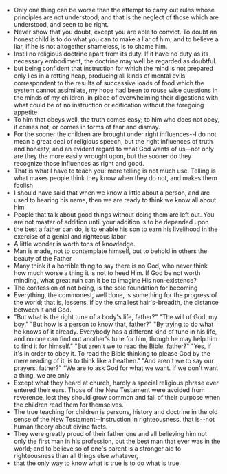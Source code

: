 * Only one thing can be worse than the attempt to carry out rules whose principles are not understood; and that is the neglect of those which are understood, and seen to be right.
* Never show that you doubt, except you are able to convict. To doubt
  an honest child is to do what you can to make a liar of him; and to
  believe a liar, if he is not altogether shameless, is to shame him.
* Instil no religious doctrine apart from its duty. If it have no duty
  as its necessary embodiment, the doctrine may well be regarded as
  doubtful.
* but being confident that instruction for which the mind is not
  prepared only lies in a rotting heap, producing all kinds of mental
  evils correspondent to the results of successive loads of food which
  the system cannot assimilate, my hope had been to rouse wise
  questions in the minds of my children, in place of overwhelming
  their digestions with what could be of no instruction or edification
  without the foregoing appetite
* To him that obeys well, the truth comes easy; to him who does not
  obey, it comes not, or comes in forms of fear and dismay.
* For the sooner the children are brought under right influences--I do
  not mean a great deal of religious speech, but the right influences
  of truth and honesty, and an evident regard to what God wants of
  us--not only are they the more easily wrought upon, but the sooner
  do they recognize those influences as right and good.
* That is what I have to teach you: mere telling is not much use.
  Telling is what makes people think they know when they do not, and
  makes them foolish
* I should have said that when we know a little about a person, and
  are used to hearing his name, then we are ready to think we know all
  about him
* People that talk about good things without doing them are left out.
  You are not master of addition until your addition is to be depended
  upon
* the best a father can do, is to enable his son to earn his
  livelihood in the exercise of a genial and righteous labor
* A little wonder is worth tons of knowledge.
* Man is made, not to contemplate himself, but to behold in others the
  beauty of the Father
* Many think it a horrible thing to say there is no God, who never
  think how much worse a thing it is not to heed Him. If God be not
  worth minding, what great ruin can it be to imagine His
  non-existence?
* The confession of not being, is the sole foundation for becoming
* Everything, the commonest, well done, is something for the progress
  of the world; that is, lessens, if by the smallest hair's-breadth,
  the distance between it and God.
* "But what is the right tune of a body's life, father?" "The will of God, my boy." "But how is a person to know that, father?" "By trying to do what he knows of it already. Everybody has a different kind of tune in his life, and no one can find out another's tune for him, though he may help him to find it for himself." "But aren't we to read the Bible, father?" "Yes, if it's in order to obey it. To read the Bible thinking to please God by the mere reading of it, is to think like a heathen." "And aren't we to say our prayers, father?" "We are to ask God for what we want. If we don't want a thing, we are only
* Except what they heard at church, hardly a special religious phrase ever entered their ears. Those of the New Testament were avoided from reverence, lest they should grow common and fail of their purpose when the children read them for themselves.
* The true teaching for children is persons, history and doctrine in the old sense of the New Testament--instruction in righteousness, that is--not human theory about divine facts.
* They were greatly proud of their father one and all believing him
  not only the first man in his profession, but the best man that ever
  was in the world; and to believe so of one's parent is a stronger
  aid to righteousness than all things else whatever,
* that the only way to know what is true is to do what is true.
